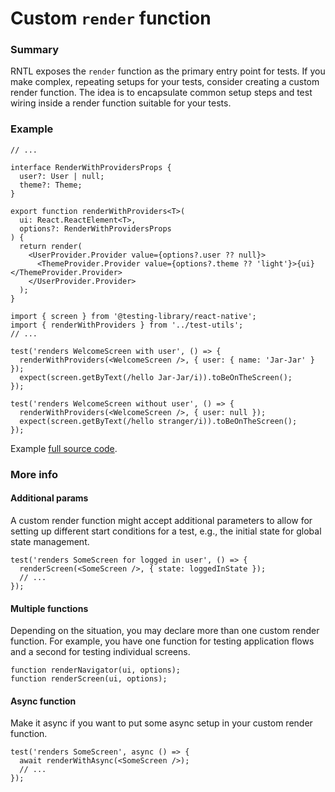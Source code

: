 # Custom `render` function

### Summary

RNTL exposes the `render` function as the primary entry point for tests. If you make complex, repeating setups for your tests, consider creating a custom render function. The idea is to encapsulate common setup steps and test wiring inside a render function suitable for your tests.

### Example

```tsx title=test-utils.ts
// ...

interface RenderWithProvidersProps {
  user?: User | null;
  theme?: Theme;
}

export function renderWithProviders<T>(
  ui: React.ReactElement<T>,
  options?: RenderWithProvidersProps
) {
  return render(
    <UserProvider.Provider value={options?.user ?? null}>
      <ThemeProvider.Provider value={options?.theme ?? 'light'}>{ui}</ThemeProvider.Provider>
    </UserProvider.Provider>
  );
}
```

```tsx title=WelcomeScreen.test.tsx
import { screen } from '@testing-library/react-native';
import { renderWithProviders } from '../test-utils';
// ...

test('renders WelcomeScreen with user', () => {
  renderWithProviders(<WelcomeScreen />, { user: { name: 'Jar-Jar' } });
  expect(screen.getByText(/hello Jar-Jar/i)).toBeOnTheScreen();
});

test('renders WelcomeScreen without user', () => {
  renderWithProviders(<WelcomeScreen />, { user: null });
  expect(screen.getByText(/hello stranger/i)).toBeOnTheScreen();
});
```

Example [full source code](https://github.com/callstack/react-native-testing-library/tree/main/examples/cookbook/custom-render).

### More info

#### Additional params

A custom render function might accept additional parameters to allow for setting up different start conditions for a test, e.g., the initial state for global state management.

```tsx title=SomeScreen.test.tsx
test('renders SomeScreen for logged in user', () => {
  renderScreen(<SomeScreen />, { state: loggedInState });
  // ...
});
```

#### Multiple functions

Depending on the situation, you may declare more than one custom render function. For example, you have one function for testing application flows and a second for testing individual screens.

```tsx title=test-utils.tsx
function renderNavigator(ui, options);
function renderScreen(ui, options);
```

#### Async function

Make it async if you want to put some async setup in your custom render function.

```tsx title=SomeScreen.test.tsx
test('renders SomeScreen', async () => {
  await renderWithAsync(<SomeScreen />);
  // ...
});
```
